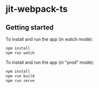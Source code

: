 # jit-webpack-ts

## Getting started

To install and run the app (in watch mode):

```bash
npm install
npm run watch
```

To install and run the app (in "prod" mode):

```bash
npm install
npm run build
npm run serve
```
